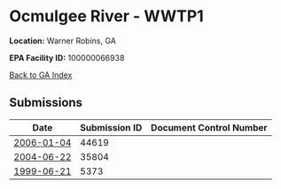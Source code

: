 # Ocmulgee River - WWTP1

**Location:** Warner Robins, GA

**EPA Facility ID:** 100000066938

[Back to GA Index](../../index.md)

## Submissions

| Date | Submission ID | Document Control Number |
|------|--------------|-------------------------|
| [2006-01-04](submissions/44619.md) | 44619 |  |
| [2004-06-22](submissions/35804.md) | 35804 |  |
| [1999-06-21](submissions/5373.md) | 5373 |  |
